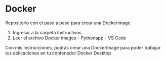 # Docker
Repositorio con el paso a paso para crear una Dockerimage


1) Ingresar a la carpeta Instructivos
2) Leer el archivo Docker images - Pythonapp - VS Code


Con mis instrucciones, podrás crear una DockerImage para poder trabajar tus aplicaciones en tu contenedor Docker Desktop

